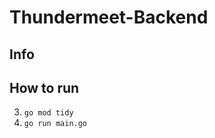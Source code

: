 # Thundermeet-Backend
## Info

## How to run
<!-- 2. `go mod download` -->
3. `go mod tidy`
4. `go run main.go`